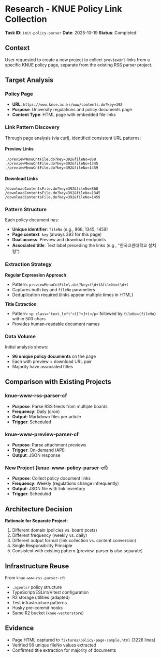 # Research - KNUE Policy Link Collection

**Task ID**: `init-policy-parser`
**Date**: 2025-10-19
**Status**: Completed

## Context

User requested to create a new project to collect `previewUrl` links from a specific KNUE policy page, separate from the existing RSS parser project.

## Target Analysis

### Policy Page
- **URL**: `https://www.knue.ac.kr/www/contents.do?key=392`
- **Purpose**: University regulations and policy documents page
- **Content Type**: HTML page with embedded file links

### Link Pattern Discovery

Through page analysis (via curl), identified consistent URL patterns:

#### Preview Links
```
./previewMenuCntFile.do?key=392&fileNo=868
./previewMenuCntFile.do?key=392&fileNo=1345
./previewMenuCntFile.do?key=392&fileNo=1459
```

#### Download Links
```
/downloadContentsFile.do?key=392&fileNo=868
/downloadContentsFile.do?key=392&fileNo=1345
/downloadContentsFile.do?key=392&fileNo=1459
```

### Pattern Structure

Each policy document has:
- **Unique identifier**: `fileNo` (e.g., 868, 1345, 1459)
- **Page context**: `key` (always 392 for this page)
- **Dual access**: Preview and download endpoints
- **Associated title**: Text label preceding the links (e.g., "한국교원대학교 설치령")

### Extraction Strategy

**Regular Expression Approach**:
- Pattern: `previewMenuCntFile\.do\?key=(\d+)&fileNo=(\d+)`
- Captures both `key` and `fileNo` parameters
- Deduplication required (links appear multiple times in HTML)

**Title Extraction**:
- Pattern: `<p class="text_left">([^<]+)</p>` followed by `fileNo={fileNo}` within 500 chars
- Provides human-readable document names

### Data Volume

Initial analysis shows:
- **96 unique policy documents** on the page
- Each with preview + download URL pair
- Majority have associated titles

## Comparison with Existing Projects

### knue-www-rss-parser-cf
- **Purpose**: Parse RSS feeds from multiple boards
- **Frequency**: Daily (cron)
- **Output**: Markdown files per article
- **Trigger**: Scheduled

### knue-www-preview-parser-cf
- **Purpose**: Parse attachment previews
- **Trigger**: On-demand (API)
- **Output**: JSON response

### New Project (knue-www-policy-parser-cf)
- **Purpose**: Collect policy document links
- **Frequency**: Weekly (regulations change infrequently)
- **Output**: JSON file with link inventory
- **Trigger**: Scheduled

## Architecture Decision

**Rationale for Separate Project**:
1. Different domain (policies vs. board posts)
2. Different frequency (weekly vs. daily)
3. Different output format (link collection vs. content conversion)
4. Single Responsibility Principle
5. Consistent with existing pattern (preview-parser is also separate)

## Infrastructure Reuse

From `knue-www-rss-parser-cf`:
- `.agents/` policy structure
- TypeScript/ESLint/Vitest configuration
- R2 storage utilities (adapted)
- Test infrastructure patterns
- Husky pre-commit hooks
- Same R2 bucket (`knue-vectorstore`)

## Evidence

- Page HTML captured to `fixtures/policy-page-sample.html` (3228 lines)
- Verified 96 unique fileNo values extracted
- Confirmed title extraction for majority of documents
